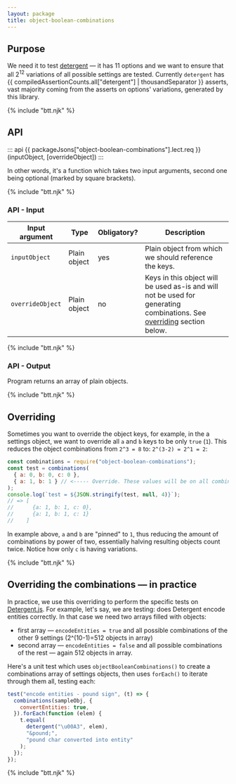 ```yaml
---
layout: package
title: object-boolean-combinations
---
```


## Purpose

We need it to test [detergent](/os/detergent/) — it has 11 options and we want to ensure that all 2<sup>12</sup> variations of all possible settings are tested. Currently `detergent` has {{ compiledAssertionCounts.all["detergent"] | thousandSeparator }} asserts, vast majority coming from the asserts on options' variations, generated by this library.

{% include "btt.njk" %}

## API

::: api
{{ packageJsons["object-boolean-combinations"].lect.req }}(inputObject, [overrideObject])
:::

In other words, it's a function which takes two input arguments, second one being optional (marked by square brackets).

{% include "btt.njk" %}

### API - Input

| Input argument   | Type         | Obligatory? | Description                                                                                                                           |
| ---------------- | ------------ | ----------- | ------------------------------------------------------------------------------------------------------------------------------------- |
| `inputObject`    | Plain object | yes         | Plain object from which we should reference the keys.                                                                                 |
| `overrideObject` | Plain object | no          | Keys in this object will be used as-is and will not be used for generating combinations. See [overriding](#overriding) section below. |

{% include "btt.njk" %}

### API - Output

Program returns an array of plain objects.

{% include "btt.njk" %}

## Overriding

Sometimes you want to override the object keys, for example, in the a settings object, we want to override all `a` and `b` keys to be only `true` (`1`). This reduces the object combinations from `2^3 = 8` to: `2^(3-2) = 2^1 = 2`:

```js
const combinations = require("object-boolean-combinations");
const test = combinations(
  { a: 0, b: 0, c: 0 },
  { a: 1, b: 1 } // <----- Override. These values will be on all combinations.
);
console.log(`test = ${JSON.stringify(test, null, 4)}`);
// => [
//      {a: 1, b: 1, c: 0},
//      {a: 1, b: 1, c: 1}
//    ]
```

In example above, `a` and `b` are "pinned" to `1`, thus reducing the amount of combinations by power of two, essentially halving resulting objects count twice. Notice how only `c` is having variations.

{% include "btt.njk" %}

## Overriding the combinations — in practice

In practice, we use this overriding to perform the specific tests on [Detergent.js](/os/detergent/). For example, let's say, we are testing: does Detergent encode entities correctly. In that case we need two arrays filled with objects:

- first array — `encodeEntities = true` and all possible combinations of the other 9 settings (2^(10-1)=512 objects in array)
- second array — `encodeEntities = false` and all possible combinations of the rest — again 512 objects in array.

Here's a unit test which uses `objectBooleanCombinations()` to create a combinations array of settings objects, then uses `forEach()` to iterate through them all, testing each:

```js
test("encode entities - pound sign", (t) => {
  combinations(sampleObj, {
    convertEntities: true,
  }).forEach(function (elem) {
    t.equal(
      detergent("\u00A3", elem),
      "&pound;",
      "pound char converted into entity"
    );
  });
});
```

{% include "btt.njk" %}
